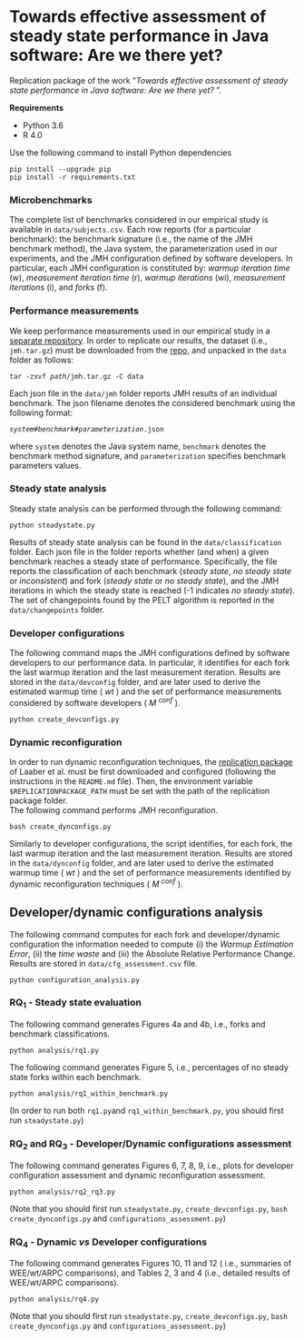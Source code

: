 # Towards effective assessment of steady state performance in Java software: Are we there yet?

Replication package of the work ‟*Towards effective assessment of steady state performance in Java software: Are we there yet?* ”.

**Requirements**
- Python 3.6
- R 4.0


Use the following command to install Python dependencies
```
pip install --upgrade pip
pip install -r requirements.txt
```

### Microbenchmarks
The complete list of benchmarks considered in our empirical study is available in `data/subjects.csv`.
Each row reports (for a particular benchmark): the benchmark signature (i.e., the name of the JMH benchmark method), the Java system, the parameterization used in our experiments, and the JMH configuration defined by software developers.
In particular, each JMH configuration is constituted by: *warmup iteration time* (w), *measurement iteration time* (r), *warmup iterations* (wi), *measurement iterations* (i), and *forks* (f).


### Performance measurements
We keep performance measurements used in our empirical study in a [separate repository](https://doi.org/10.5281/zenodo.5961018).
In order to replicate our results, the dataset (i.e., `jmh.tar.gz`) must be downloaded from the [repo](https://doi.org/10.5281/zenodo.5961018), and unpacked in the `data` folder as follows:

<pre><code>tar -zxvf <i>path</i>/jmh.tar.gz -C data</code></pre>

Each json file in the `data/jmh` folder reports JMH results of an individual benchmark.
The json filename denotes the considered benchmark using the following format:
<pre><code><i>system</i>#<i>benchmark</i>#<i>parameterization</i>.json</code></pre>
where `system` denotes the Java system name, `benchmark` denotes the benchmark method signature, and `parameterization` specifies benchmark parameters values.


### Steady state analysis
Steady state analysis can be performed through the following command:
```
python steadystate.py
```
Results of steady state analysis can be found in the `data/classification` folder.
Each json file in the folder reports whether (and when) a given benchmark reaches a steady state of performance.
Specifically, the file reports the classification of each benchmark (<i>steady state</i>, <i>no steady state</i> or <i>inconsistent</i>) and fork (<i>steady state</i> or <i>no steady state</i>), and the JMH iterations in which the steady state is reached (-1 indicates <i>no steady state</i>).<br> 
The set of changepoints found by the PELT algorithm is reported in the `data/changepoints` folder.

### Developer configurations
The following command maps the JMH configurations defined by software developers to our performance data.
In particular, it identifies for each fork the last warmup iteration and the last measurement iteration.
Results are stored in the `data/devconfig` folder, and are later used to derive the estimated warmup time ( <i>wt</i> ) and the set of performance measurements considered by software developers ( <i>M <sup>conf</sup></i> ).
```
python create_devconfigs.py
```

### Dynamic reconfiguration
In order to run dynamic reconfiguration techniques, the [replication package](https://doi.org/10.6084/m9.figshare.11944875) of Laaber et al. must be first downloaded and configured (following the instructions in the `README.md` file). Then, the environment variable `$REPLICATIONPACKAGE_PATH` must be set with the path of the replication package folder.<br>
The following command performs JMH reconfiguration.
```
bash create_dynconfigs.py
```
Similarly to developer configurations, the script identifies, for each fork, the last warmup iteration and the last measurement iteration.
Results are stored in the `data/dynconfig` folder, and are later used to derive the estimated warmup time ( <i>wt</i> ) and the set of performance measurements identified by dynamic reconfiguration techniques ( <i>M <sup>conf</sup></i> ).</br>

## Developer/dynamic configurations analysis
The following command computes for each fork and developer/dynamic configuration the information needed to compute (i) the <i>Warmup Estimation Error</i>, (ii) the <i>time waste</i> and (iii) the Absolute Relative Performance Change.<br>
Results are stored in `data/cfg_assessment.csv` file.
```
python configuration_analysis.py
```

### RQ<sub>1</sub> - Steady state evaluation
The following command generates Figures 4a and 4b, i.e., forks and benchmark classifications.
```
python analysis/rq1.py
```
The following command generates Figure 5, i.e., percentages of no steady state forks within each benchmark.
```
python analysis/rq1_within_benchmark.py
```

(In order to run both `rq1.py`and `rq1_within_benchmark.py`, you should first run `steadystate.py`)

### RQ<sub>2</sub> and RQ<sub>3</sub> - Developer/Dynamic configurations assessment
The following command generates Figures 6, 7, 8, 9, i.e., plots for developer configuration assessment  and dynamic reconfiguration assessment.
```
python analysis/rq2_rq3.py
```
(Note that you should first run `steadystate.py`, `create_devconfigs.py`, `bash create_dynconfigs.py` and `configurations_assessment.py`)

### RQ<sub>4</sub> - Dynamic <i>vs</i> Developer configurations 
The following command generates Figures 10, 11 and 12 ( i.e., summaries of WEE/wt/ARPC comparisons), and Tables 2, 3 and 4 (i.e., detailed results of WEE/wt/ARPC comparisons).
```
python analysis/rq4.py
```
(Note that you should first run `steadystate.py`, `create_devconfigs.py`, `bash create_dynconfigs.py` and `configurations_assessment.py`)
